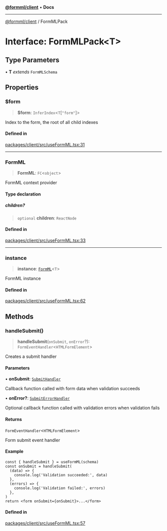 [**@formml/client**](../README.md) • **Docs**

---

[@formml/client](../globals.md) / FormMLPack

# Interface: FormMLPack\<T\>

## Type Parameters

• **T** _extends_ `FormMLSchema`

## Properties

### $form

> **$form**: `InferIndex`\<`T`\[`"form"`\]\>

Index to the form, the root of all child indexes

#### Defined in

[packages/client/src/useFormML.tsx:31](https://github.com/formml/formml/blob/72da07b448131bd3f04929d1b1f639a533f113d9/packages/client/src/useFormML.tsx#L31)

---

### FormML

> **FormML**: `FC`\<`object`\>

FormML context provider

#### Type declaration

##### children?

> `optional` **children**: `ReactNode`

#### Defined in

[packages/client/src/useFormML.tsx:33](https://github.com/formml/formml/blob/72da07b448131bd3f04929d1b1f639a533f113d9/packages/client/src/useFormML.tsx#L33)

---

### instance

> **instance**: [`FormML`](../classes/FormML.md)\<`T`\>

FormML instance

#### Defined in

[packages/client/src/useFormML.tsx:62](https://github.com/formml/formml/blob/72da07b448131bd3f04929d1b1f639a533f113d9/packages/client/src/useFormML.tsx#L62)

## Methods

### handleSubmit()

> **handleSubmit**(`onSubmit`, `onError`?): `FormEventHandler`\<`HTMLFormElement`\>

Creates a submit handler

#### Parameters

• **onSubmit**: [`SubmitHandler`](../type-aliases/SubmitHandler.md)

Callback function called with form data when validation succeeds

• **onError?**: [`SubmitErrorHandler`](../type-aliases/SubmitErrorHandler.md)

Optional callback function called with validation errors when validation fails

#### Returns

`FormEventHandler`\<`HTMLFormElement`\>

Form submit event handler

#### Example

```tsx
const { handleSubmit } = useFormML(schema)
const onSubmit = handleSubmit(
  (data) => {
    console.log('Validation succeeded:', data)
  },
  (errors) => {
    console.log('Validation failed:', errors)
  },
)
return <form onSubmit={onSubmit}>...</form>
```

#### Defined in

[packages/client/src/useFormML.tsx:57](https://github.com/formml/formml/blob/72da07b448131bd3f04929d1b1f639a533f113d9/packages/client/src/useFormML.tsx#L57)
